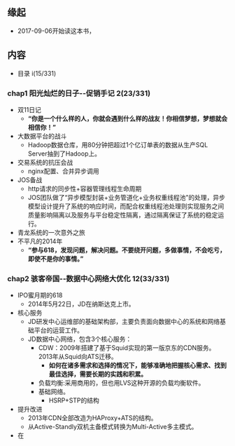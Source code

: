 ##  缘起
+ 2017-09-06开始读这本书，

##  内容
+ 目录 i(15/331)

###  chap1  阳光灿烂的日子--促销手记  2(23/331)
+ 双11日记
    + **“你是一个什么样的人，你就会遇到什么样的战友！你相信梦想，梦想就会相信你！”**
+ 大数据平台的战斗
    + Hadoop数据仓库，用80分钟把超过1个亿订单表的数据从生产SQL Server抽到了Hadoop上。  
+ 交易系统的抗压会战
    + nginx配置、合并异步调用
+ JOS备战
    + http请求的同步性+容器管理线程生命周期
    + JOS团队做了“异步模型封装+业务管道化+业务权重线程池”的处理，异步模型设计提升了系统的响应时间，而配合权重线程池处理则实现服务之间质量影响隔离以及服务与平台稳定性隔离，通过隔离保证了系统的稳定运行。
+ 青龙系统的一次意外之旅
+ 不平凡的2014年
    + **“参与618，发现问题，解决问题。不要绕开问题，多做事情，不会吃亏，即使不是你的事情。”**

###  chap2 骇客帝国--数据中心网络大优化  12(33/331)
+ IPO蜜月期的618
    + 2014年5月22日，JD在纳斯达克上市。
+ 核心服务
    + JD研发中心运维部的基础架构部，主要负责面向数据中心的系统和网络基础平台的运营工作。
    + JD数据中心网络，包含3个核心服务：
        + CDW：2009年搭建了基于Squid实现的第一版京东的CDN服务。2013年从Squid向ATS迁移。
            + **如何在诸多需求和选择的情况下，能够准确地把握核心需求、找到最佳选择，需要长期的实践和积累。**
        + 负载均衡:采用商用的，但也用LVS这种开源的负载均衡软件。
        + 基础网络。 
            + HSRP+STP的结构
+ 提升改进
    + 2013年CDN全部改造为HAProxy+ATS的结构。
    + 从Active-Standly双机主备模式转换为Multi-Active多主模式。
+ 在
